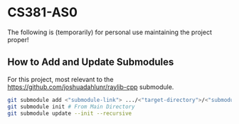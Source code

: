 # CS381-AS0

The following is (temporarily) for personal use maintaining the project proper!

## How to Add and Update Submodules

For this project, most relevant to the <https://github.com/joshuadahlunr/raylib-cpp> submodule.
```bash
git submodule add <"submodule-link"> .../<"target-directory">/<"submodule-folder-name">
git submodule init # From Main Directory
git submodule update --init --recursive
```